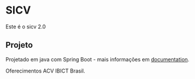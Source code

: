# SICV
Este é o sicv 2.0

## Projeto
Projetado em java com Spring Boot - mais informações em [documentation](https://github.com/tibastral/markdownify).

Oferecimentos ACV IBICT Brasil.
